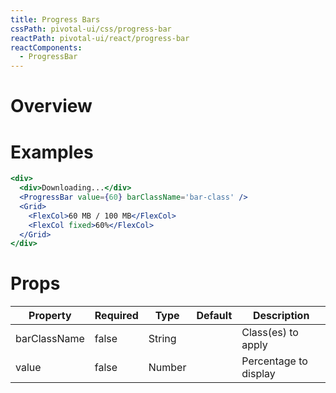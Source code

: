 ```yaml
---
title: Progress Bars
cssPath: pivotal-ui/css/progress-bar
reactPath: pivotal-ui/react/progress-bar
reactComponents:
  - ProgressBar
---
```


# Overview

# Examples

```jsx
<div>
  <div>Downloading...</div>
  <ProgressBar value={60} barClassName='bar-class' />
  <Grid>
    <FlexCol>60 MB / 100 MB</FlexCol>
    <FlexCol fixed>60%</FlexCol>
  </Grid>
</div>
```

# Props

Property        | Required   | Type      | Default   | Description
--------------- | ---------- | --------- | --------- | ------------
barClassName    | false      | String    |           | Class(es) to apply
value           | false      | Number    |           | Percentage to display
